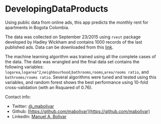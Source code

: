 # DevelopingDataProducts
Using public data from online ads, this app predicts the monthly rent for apartments in Bogota Colombia.

The data was collected on September 23/2015 using `rvest` package developed by Hadley Wickham and contains 1000 records of the last published ads. Data can be downloaded from this [link](https://www.dropbox.com/s/da3iy8xo1agfojd/tidy.csv?dl=0).

The machine learning algorithm was trained using all the complete cases of the data. The data was wrangled and the final data set contains the following variables: `logarea`,`logarea^2`,`neighbourhood`,`bathrooms`,`rooms`,`area/rooms ratio`, and `bathrooms/rooms ratio`. Several algorithms were tuned and tested using this variables, and random forest shows the best performance using 10-fold cross-validation (with an Rsquared of 0.76).

Contact info:

+ Twitter: [@\_mabolivar](https://twitter.com/\_mabolivar)
+ Github: [https://github.com/mabolivar](https://github.com/mabolivar)
+ LinkedIn: [Manuel A. Bolivar](http://bit.ly/1jlsIcL)

